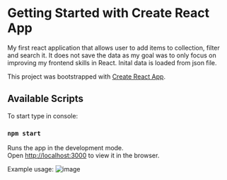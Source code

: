 # Getting Started with Create React App

My first react application that allows user to add items to collection, filter and search it. 
It does not save the data as my goal was to only focus on improving my frontend skills in React.
Inital data is loaded from json file.

This project was bootstrapped with [Create React App](https://github.com/facebook/create-react-app).

## Available Scripts
To start type in console:

### `npm start`

Runs the app in the development mode.\
Open [http://localhost:3000](http://localhost:3000) to view it in the browser.


Example usage:
![image](https://user-images.githubusercontent.com/40150501/137645052-ee7b4a18-0cdf-4500-b1a6-01e68ef7194d.png)

